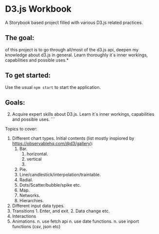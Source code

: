 # D3.js Workbook

A Storybook based project filled with various D3.js related practices.

## The goal:
  of this project is to go through all/most of the d3.js api,  deepen my knowledge about d3.js in general. Learn thoroughly it´s inner workings, capabilities and possible uses.*

## To get started:
  Use the usual `npm start` to start the application.

## Goals:
  2. Acquire expert skills about D3.js. Learn it´s inner workings, capabilities and possible uses.
´´´



Topics to cover:
  1. Different chart types.
  Initial contents (list mostly inspiored by https://observablehq.com/@d3/gallery):
      1. Bar.
          1. horizontal.
          2. vertical
          3.
      2. Pie.
      3. Line/candlestick/interpolation/traintable.
      4. Radial.
      5. Dots/Scatter/bubble/spike etc.
      6. Map.
      7. Networks.
      8. Hierarchies.
  2. Different input data types.
  3. Transitions
    1. Enter, and exit.
    2. Data change etc.
  4. Interactions
  5. Animations.
  n. use fetch api
  n. use date functions.
  n. use inport functions (csv, json etc)

